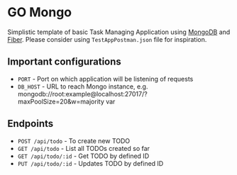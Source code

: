 # GO Mongo
Simplistic template of basic Task Managing Application using [MongoDB](https://docs.mongodb.com/drivers/go/v1.7/) and [Fiber](https://docs.gofiber.io/). Please consider using `TestAppPostman.json` file for inspiration.

## Important configurations
- `PORT` - Port on which application will be listening of requests
- `DB_HOST` - URL to reach Mongo instance, e.g. mongodb://root:example@localhost:27017/?maxPoolSize=20&w=majority
  var

## Endpoints
- `POST /api/todo` - To create new TODO
- `GET /api/todo` - List all TODOs created so far
- `GET /api/todo/:id` - Get TODO by defined ID
- `PUT /api/todo/:id` - Updates TODO by defined ID
